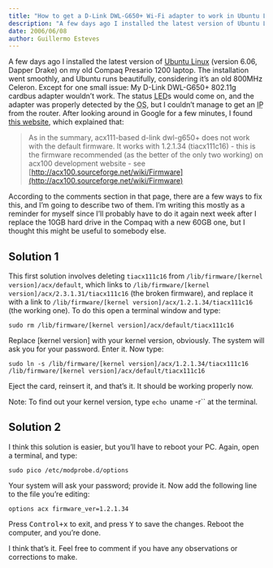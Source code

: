 ```yaml
---
title: "How to get a D-Link DWL-G650+ Wi-Fi adapter to work in Ubuntu Linux 6.06"
description: "A few days ago I installed the latest version of Ubuntu Linux (version 6.06, Dapper Drake) on my old Compaq Presario 1200 laptop…"
date: 2006/06/08
author: Guillermo Esteves
---
```


A few days ago I installed the latest version of [Ubuntu Linux](http://www.ubuntu.com/) (version 6.06, Dapper Drake) on my old Compaq Presario 1200 laptop. The installation went smoothly, and Ubuntu runs beautifully, considering it’s an old 800MHz Celeron. Except for one small issue: My D-Link DWL-G650+ 802.11g cardbus adapter wouldn’t work. The status <acronym title="Light Emitting Diode">LED</acronym>s would come on, and the adapter was properly detected by the <abbr title="Operating System">OS</abbr>, but I couldn’t manage to get an <abbr title="Internet Protocol">IP</abbr> from the router. After looking around in Google for a few minutes, I found [this website](https://launchpad.net/distros/ubuntu/+source/linux-source-2.6.15/+bug/30766), which explained that:

> As in the summary, acx111-based d-link dwl-g650+ does not work with the default firmware. It works with 1.2.1.34 (tiacx111c16) - this is the firmware recommended (as the better of the only two working) on acx100 development website - see [http://acx100.sourceforge.net/wiki/Firmware](http://acx100.sourceforge.net/wiki/Firmware)

According to the comments section in that page, there are a few ways to fix this, and I’m going to describe two of them. I’m writing this mostly as a reminder for myself since I’ll probably have to do it again next week after I replace the 10GB hard drive in the Compaq with a new 60GB one, but I thought this might be useful to somebody else.

## Solution 1

This first solution involves deleting `tiacx111c16` from `/lib/firmware/[kernel version]/acx/default`, which links to `/lib/firmware/[kernel version]/acx/2.3.1.31/tiacx111c16` (the broken firmware), and replace it with a link to `/lib/firmware/[kernel version]/acx/1.2.1.34/tiacx111c16` (the working one). To do this open a terminal window and type:

    sudo rm /lib/firmware/[kernel version]/acx/default/tiacx111c16

Replace [kernel version] with your kernel version, obviously. The system will ask you for your password. Enter it. Now type:

    sudo ln -s /lib/firmware/[kernel version]/acx/1.2.1.34/tiacx111c16 /lib/firmware/[kernel version]/acx/default/tiacx111c16

Eject the card, reinsert it, and that’s it. It should be working properly now.

Note: To find out your kernel version, type `echo `uname -r`` at the terminal.

## Solution 2

I think this solution is easier, but you’ll have to reboot your PC. Again, open a terminal, and type:

    sudo pico /etc/modprobe.d/options

Your system will ask your password; provide it. Now add the following line to the file you’re editing:

    options acx firmware_ver=1.2.1.34

Press <kbd>Control+x</kbd> to exit, and press <kbd>Y</kbd> to save the changes. Reboot the computer, and you’re done.

I think that’s it. Feel free to comment if you have any observations or corrections to make.
